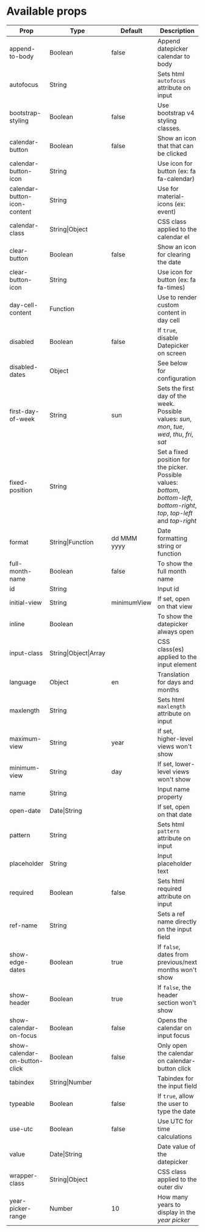 # Available props

| Prop                          | Type                          | Default     | Description                                                                                                                      |
| ----------------------------- | ----------------------------- | ----------- | -------------------------------------------------------------------------------------------------------------------------------- |
| append-to-body                | Boolean                       | false       | Append datepicker calendar to body                                                                                               |
| autofocus                     | String                        |             | Sets html `autofocus` attribute on input                                                                                         |
| bootstrap-styling             | Boolean                       | false       | Use bootstrap v4 styling classes.                                                                                                |
| calendar-button               | Boolean                       | false       | Show an icon that that can be clicked                                                                                            |
| calendar-button-icon          | String                        |             | Use icon for button (ex: fa fa-calendar)                                                                                         |
| calendar-button-icon-content  | String                        |             | Use for material-icons (ex: event)                                                                                               |
| calendar-class                | String&#124;Object            |             | CSS class applied to the calendar el                                                                                             |
| clear-button                  | Boolean                       | false       | Show an icon for clearing the date                                                                                               |
| clear-button-icon             | String                        |             | Use icon for button (ex: fa fa-times)                                                                                            |
| day-cell-content              | Function                      |             | Use to render custom content in day cell                                                                                         |
| disabled                      | Boolean                       | false       | If `true`, disable Datepicker on screen                                                                                          |
| disabled-dates                | Object                        |             | See below for configuration                                                                                                      |
| first-day-of-week             | String                        | sun         | Sets the first day of the week. Possible values: _sun_, _mon_, _tue_, _wed_, _thu_, _fri_, _sat_                                 |
| fixed-position                | String                        |             | Set a fixed position for the picker. Possible values: _bottom_, _bottom-left_, _bottom-right_, _top_, _top-left_ and _top-right_ |
| format                        | String&#124;Function          | dd MMM yyyy | Date formatting string or function                                                                                               |
| full-month-name               | Boolean                       | false       | To show the full month name                                                                                                      |
| id                            | String                        |             | Input id                                                                                                                         |
| initial-view                  | String                        | minimumView | If set, open on that view                                                                                                        |
| inline                        | Boolean                       |             | To show the datepicker always open                                                                                               |
| input-class                   | String&#124;Object&#124;Array |             | CSS class(es) applied to the input element                                                                                       |
| language                      | Object                        | en          | Translation for days and months                                                                                                  |
| maxlength                     | String                        |             | Sets html `maxlength` attribute on input                                                                                         |
| maximum-view                  | String                        | year        | If set, higher-level views won't show                                                                                            |
| minimum-view                  | String                        | day         | If set, lower-level views won't show                                                                                             |
| name                          | String                        |             | Input name property                                                                                                              |
| open-date                     | Date&#124;String              |             | If set, open on that date                                                                                                        |
| pattern                       | String                        |             | Sets html `pattern` attribute on input                                                                                           |
| placeholder                   | String                        |             | Input placeholder text                                                                                                           |
| required                      | Boolean                       | false       | Sets html required attribute on input                                                                                            |
| ref-name                      | String                        |             | Sets a ref name directly on the input field                                                                                      |
| show-edge-dates               | Boolean                       | true        | If `false`, dates from previous/next months won't show                                                                           |
| show-header                   | Boolean                       | true        | If `false`, the header section won't show                                                                                        |
| show-calendar-on-focus        | Boolean                       | false       | Opens the calendar on input focus                                                                                                |
| show-calendar-on-button-click | Boolean                       | false       | Only open the calendar on calendar-button click                                                                                  |
| tabindex                      | String&#124;Number            |             | Tabindex for the input field                                                                                                     |
| typeable                      | Boolean                       | false       | If `true`, allow the user to type the date                                                                                       |
| use-utc                       | Boolean                       | false       | Use UTC for time calculations                                                                                                    |
| value                         | Date&#124;String              |             | Date value of the datepicker                                                                                                     |
| wrapper-class                 | String&#124;Object            |             | CSS class applied to the outer div                                                                                               |
| year-picker-range             | Number                        | 10          | How many years to display in the _year picker_                                                                                   |
